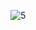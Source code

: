 ![5](https://github.com/cyber-robot1/Mastering-4-critical-SKILLS-using-CPP-17-course/assets/76911827/383a527e-be19-4a00-97bb-1cd144bce377)
